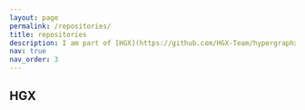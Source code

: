 ```yaml
---
layout: page
permalink: /repositories/
title: repositories
description: I am part of [HGX](https://github.com/HGX-Team/hypergraphx), a pyhton library for higher-order networks analysis!
nav: true
nav_order: 3
---
```


## HGX
